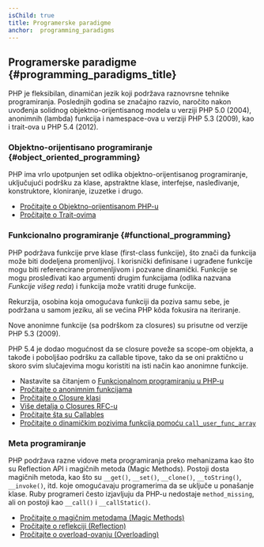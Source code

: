 ```yaml
---
isChild: true
title: Programerske paradigme
anchor:  programming_paradigms
---
```


## Programerske paradigme {#programming_paradigms_title}

PHP je fleksibilan, dinamičan jezik koji podržava raznovrsne tehnike programiranja. Poslednjih godina
se značajno razvio, naročito nakon uvođenja solidnog objektno-orijentisanog modela u verziji PHP 5.0 (2004),
anonimnih (lambda) funkcija i namespace-ova u verziji PHP 5.3 (2009), kao i trait-ova u PHP 5.4 (2012).

### Objektno-orijentisano programiranje {#object_oriented_programming}

PHP ima vrlo upotpunjen set odlika objektno-orijentisanog programiranje, uključujući podršku za klase, apstraktne
klase, interfejse, nasleđivanje, konstruktore, kloniranje, izuzetke i drugo.

* [Pročitajte o Objektno-orijentisanom PHP-u][oop]
* [Pročitajte o Trait-ovima][traits]

### Funkcionalno programiranje {#functional_programming}

PHP podržava funkcije prve klase (first-class funkcije), što znači da funkcija može biti dodeljena promenljivoj. I korisnički definisane i
ugrađene funkcije mogu biti referencirane promenljivom i pozvane dinamički. Funkcije se mogu prosleđivati kao argumenti
drugim funkcijama (odlika nazvana _Funkcije višeg reda_) i funkcija može vratiti druge funkcije.

Rekurzija, osobina koja omogućava funkciji da poziva samu sebe, je podržana u samom jeziku, ali se
većina PHP kôda fokusira na iteriranje.

Nove anonimne funkcije (sa podrškom za closures) su prisutne od verzije PHP 5.3 (2009).

PHP 5.4 je dodao mogućnost da se closure poveže sa scope-om objekta, a takođe i poboljšao podršku za callable tipove,
tako da se oni praktično u skoro svim slučajevima mogu koristiti na isti način kao anonimne funkcije.

* Nastavite sa čitanjem o [Funkcionalnom programiranju u PHP-u](pages/Functional-Programming.html)
* [Pročitajte o anonimnim funkcijama][anonymous-functions]
* [Pročitajte o Closure klasi][closure-class]
* [Više detalja o Closures RFC-u][closures-rfc]
* [Pročitajte šta su Callables][callables]
* [Pročitajte o dinamičkim pozivima funkcija pomoću `call_user_func_array`][call-user-func-array]

### Meta programiranje

PHP podržava razne vidove meta programiranja preko mehanizama kao što su Reflection API i magičnih metoda (Magic
Methods). Postoji dosta magičnih metoda, kao što su `__get()`, `__set()`, `__clone()`, `__toString()`, `__invoke()`, itd.
koje omogućavaju programerima da se uključe u ponašanje klase. Ruby programeri često izjavljuju da PHP-u nedostaje
`method_missing`, ali on postoji kao `__call()` i `__callStatic()`.

* [Pročitajte o magičnim metodama (Magic Methods)][magic-methods]
* [Pročitajte o reflekciji (Reflection)][reflection]
* [Pročitajte o overload-ovanju (Overloading)][overloading]


[oop]: http://php.net/language.oop5
[traits]: http://php.net/language.oop5.traits
[anonymous-functions]: http://php.net/functions.anonymous
[closure-class]: http://php.net/class.closure
[closures-rfc]: https://wiki.php.net/rfc/closures
[callables]: http://php.net/language.types.callable
[call-user-func-array]: http://php.net/function.call-user-func-array
[magic-methods]: http://php.net/language.oop5.magic
[reflection]: http://php.net/intro.reflection
[overloading]: http://php.net/language.oop5.overloading

